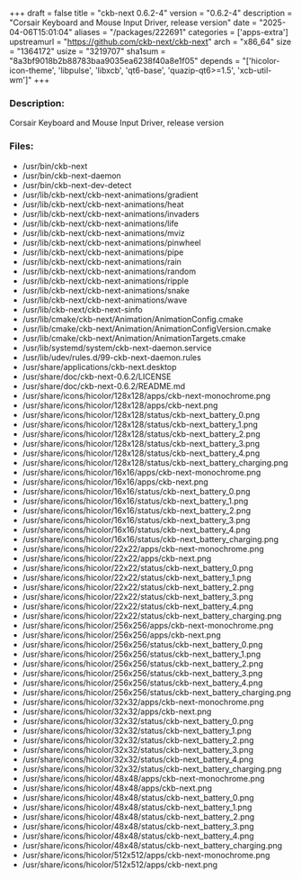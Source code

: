 +++
draft = false
title = "ckb-next 0.6.2-4"
version = "0.6.2-4"
description = "Corsair Keyboard and Mouse Input Driver, release version"
date = "2025-04-06T15:01:04"
aliases = "/packages/222691"
categories = ['apps-extra']
upstreamurl = "https://github.com/ckb-next/ckb-next"
arch = "x86_64"
size = "1364172"
usize = "3219707"
sha1sum = "8a3bf9018b2b88783baa9035ea6238f40a8e1f05"
depends = "['hicolor-icon-theme', 'libpulse', 'libxcb', 'qt6-base', 'quazip-qt6>=1.5', 'xcb-util-wm']"
+++
### Description: 
Corsair Keyboard and Mouse Input Driver, release version

### Files: 
* /usr/bin/ckb-next
* /usr/bin/ckb-next-daemon
* /usr/bin/ckb-next-dev-detect
* /usr/lib/ckb-next/ckb-next-animations/gradient
* /usr/lib/ckb-next/ckb-next-animations/heat
* /usr/lib/ckb-next/ckb-next-animations/invaders
* /usr/lib/ckb-next/ckb-next-animations/life
* /usr/lib/ckb-next/ckb-next-animations/mviz
* /usr/lib/ckb-next/ckb-next-animations/pinwheel
* /usr/lib/ckb-next/ckb-next-animations/pipe
* /usr/lib/ckb-next/ckb-next-animations/rain
* /usr/lib/ckb-next/ckb-next-animations/random
* /usr/lib/ckb-next/ckb-next-animations/ripple
* /usr/lib/ckb-next/ckb-next-animations/snake
* /usr/lib/ckb-next/ckb-next-animations/wave
* /usr/lib/ckb-next/ckb-next-sinfo
* /usr/lib/cmake/ckb-next/Animation/AnimationConfig.cmake
* /usr/lib/cmake/ckb-next/Animation/AnimationConfigVersion.cmake
* /usr/lib/cmake/ckb-next/Animation/AnimationTargets.cmake
* /usr/lib/systemd/system/ckb-next-daemon.service
* /usr/lib/udev/rules.d/99-ckb-next-daemon.rules
* /usr/share/applications/ckb-next.desktop
* /usr/share/doc/ckb-next-0.6.2/LICENSE
* /usr/share/doc/ckb-next-0.6.2/README.md
* /usr/share/icons/hicolor/128x128/apps/ckb-next-monochrome.png
* /usr/share/icons/hicolor/128x128/apps/ckb-next.png
* /usr/share/icons/hicolor/128x128/status/ckb-next_battery_0.png
* /usr/share/icons/hicolor/128x128/status/ckb-next_battery_1.png
* /usr/share/icons/hicolor/128x128/status/ckb-next_battery_2.png
* /usr/share/icons/hicolor/128x128/status/ckb-next_battery_3.png
* /usr/share/icons/hicolor/128x128/status/ckb-next_battery_4.png
* /usr/share/icons/hicolor/128x128/status/ckb-next_battery_charging.png
* /usr/share/icons/hicolor/16x16/apps/ckb-next-monochrome.png
* /usr/share/icons/hicolor/16x16/apps/ckb-next.png
* /usr/share/icons/hicolor/16x16/status/ckb-next_battery_0.png
* /usr/share/icons/hicolor/16x16/status/ckb-next_battery_1.png
* /usr/share/icons/hicolor/16x16/status/ckb-next_battery_2.png
* /usr/share/icons/hicolor/16x16/status/ckb-next_battery_3.png
* /usr/share/icons/hicolor/16x16/status/ckb-next_battery_4.png
* /usr/share/icons/hicolor/16x16/status/ckb-next_battery_charging.png
* /usr/share/icons/hicolor/22x22/apps/ckb-next-monochrome.png
* /usr/share/icons/hicolor/22x22/apps/ckb-next.png
* /usr/share/icons/hicolor/22x22/status/ckb-next_battery_0.png
* /usr/share/icons/hicolor/22x22/status/ckb-next_battery_1.png
* /usr/share/icons/hicolor/22x22/status/ckb-next_battery_2.png
* /usr/share/icons/hicolor/22x22/status/ckb-next_battery_3.png
* /usr/share/icons/hicolor/22x22/status/ckb-next_battery_4.png
* /usr/share/icons/hicolor/22x22/status/ckb-next_battery_charging.png
* /usr/share/icons/hicolor/256x256/apps/ckb-next-monochrome.png
* /usr/share/icons/hicolor/256x256/apps/ckb-next.png
* /usr/share/icons/hicolor/256x256/status/ckb-next_battery_0.png
* /usr/share/icons/hicolor/256x256/status/ckb-next_battery_1.png
* /usr/share/icons/hicolor/256x256/status/ckb-next_battery_2.png
* /usr/share/icons/hicolor/256x256/status/ckb-next_battery_3.png
* /usr/share/icons/hicolor/256x256/status/ckb-next_battery_4.png
* /usr/share/icons/hicolor/256x256/status/ckb-next_battery_charging.png
* /usr/share/icons/hicolor/32x32/apps/ckb-next-monochrome.png
* /usr/share/icons/hicolor/32x32/apps/ckb-next.png
* /usr/share/icons/hicolor/32x32/status/ckb-next_battery_0.png
* /usr/share/icons/hicolor/32x32/status/ckb-next_battery_1.png
* /usr/share/icons/hicolor/32x32/status/ckb-next_battery_2.png
* /usr/share/icons/hicolor/32x32/status/ckb-next_battery_3.png
* /usr/share/icons/hicolor/32x32/status/ckb-next_battery_4.png
* /usr/share/icons/hicolor/32x32/status/ckb-next_battery_charging.png
* /usr/share/icons/hicolor/48x48/apps/ckb-next-monochrome.png
* /usr/share/icons/hicolor/48x48/apps/ckb-next.png
* /usr/share/icons/hicolor/48x48/status/ckb-next_battery_0.png
* /usr/share/icons/hicolor/48x48/status/ckb-next_battery_1.png
* /usr/share/icons/hicolor/48x48/status/ckb-next_battery_2.png
* /usr/share/icons/hicolor/48x48/status/ckb-next_battery_3.png
* /usr/share/icons/hicolor/48x48/status/ckb-next_battery_4.png
* /usr/share/icons/hicolor/48x48/status/ckb-next_battery_charging.png
* /usr/share/icons/hicolor/512x512/apps/ckb-next-monochrome.png
* /usr/share/icons/hicolor/512x512/apps/ckb-next.png
